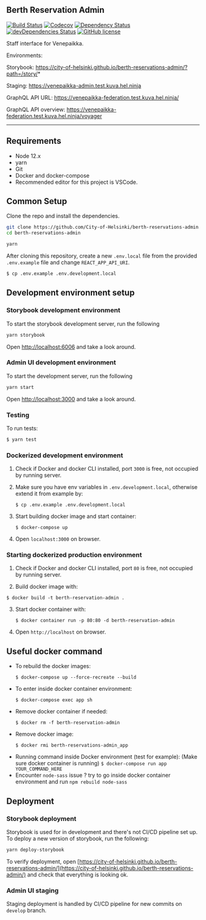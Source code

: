 ## Berth Reservation Admin

[![Build Status](https://travis-ci.com/City-of-Helsinki/berth-reservations-admin.svg?branch=develop)](https://travis-ci.com/City-of-Helsinki/berth-reservations-admin) [![Codecov](https://codecov.io/gh/City-of-Helsinki/berth-reservations-admin/branch/develop/graph/badge.svg)](https://codecov.io/gh/City-of-Helsinki/berth-reservations-admin/branch/develop/graph/badge.svg) [![Dependency Status](https://img.shields.io/david/City-of-Helsinki/berth-reservations-admin?branch=develop)](https://img.shields.io/david/City-of-Helsinki/berth-reservations-admin?branch=develop) [![devDependencies Status](https://david-dm.org/city-of-helsinki/berth-reservations-admin/dev-status.svg?branch=develop)](https://david-dm.org/city-of-helsinki/berth-reservations-admin?type=dev&branch=develop) [![GitHub license](https://img.shields.io/github/license/City-of-Helsinki/berth-reservations-admin)](https://img.shields.io/github/license/City-of-Helsinki/berth-reservations-admin)

Staff interface for Venepaikka.

Environments:

Storybook:
https://city-of-helsinki.github.io/berth-reservations-admin/?path=/story/*

Staging:
https://venepaikka-admin.test.kuva.hel.ninja

GraphQL API URL:
https://venepaikka-federation.test.kuva.hel.ninja/

GraphQL API overview: https://venepaikka-federation.test.kuva.hel.ninja/voyager

---

## Requirements

- Node 12.x
- yarn
- Git
- Docker and docker-compose
- Recommended editor for this project is VSCode.

## Common Setup

Clone the repo and install the dependencies.

```bash
git clone https://github.com/City-of-Helsinki/berth-reservations-admin.git
cd berth-reservations-admin
```

```bash
yarn
```

After cloning this repository, create a new `.env.local` file from the provided `.env.example` file and change `REACT_APP_API_URI`.

```bash
$ cp .env.example .env.development.local
```

## Development environment setup

### Storybook development environment

To start the storybook development server, run the following

```bash
yarn storybook
```

Open [http://localhost:6006](http://localhost:6006) and take a look around.

### Admin UI development environment

To start the development server, run the following

```bash
yarn start
```

Open [http://localhost:3000](http://localhost:3000) and take a look around.

### Testing

To run tests:

```bash
$ yarn test
```

### Dockerized development environment

1. Check if Docker and docker CLI installed, port `3000` is free, not occupied by running server.

2. Make sure you have env variables in `.env.development.local`, otherwise extend it from example by:
   ```
   $ cp .env.example .env.development.local
   ```
3. Start building docker image and start container:
   ```
   $ docker-compose up
   ```
4. Open `localhost:3000` on browser.

### Starting dockerized production environment

1. Check if Docker and docker CLI installed, port `80` is free, not occupied by running server.

2. Build docker image with:

```
$ docker build -t berth-reservation-admin .
```

3. Start docker container with:
   ```
   $ docker container run -p 80:80 -d berth-reservation-admin
   ```
4. Open `http://localhost` on browser.

## Useful docker command

- To rebuild the docker images:
  ```
  $ docker-compose up --force-recreate --build
  ```
- To enter inside docker container environment:
  ```
  $ docker-compose exec app sh
  ```
- Remove docker container if needed:
  ```
  $ docker rm -f berth-reservation-admin
  ```
- Remove docker image:
  ```
  $ docker rmi berth-reservations-admin_app
  ```
- Running command inside Docker environment (test for example):
  (Make sure docker container is running)
  `$ docker-compose run app YOUR_COMMAND_HERE`
- Encounter `node-sass` issue ? try to go inside docker container environment and run `npm rebuild node-sass`

## Deployment

### Storybook deployment

Storybook is used for in development and there's not CI/CD pipeline set up. To deploy a new version of storybook, run the following:

```bash
yarn deploy-storybook
```

To verify deployment, open [https://city-of-helsinki.github.io/berth-reservations-admin/](https://city-of-helsinki.github.io/berth-reservations-admin/) and check that everything is looking ok.

### Admin UI staging

Staging deployment is handled by CI/CD pipeline for new commits on `develop` branch.
